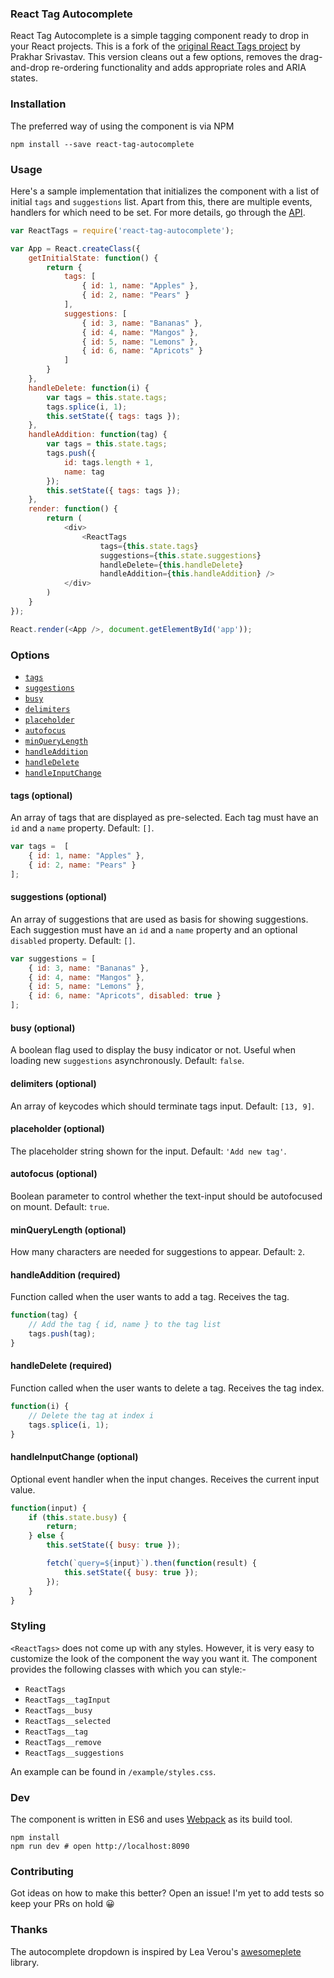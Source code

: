 ### React Tag Autocomplete

React Tag Autocomplete is a simple tagging component ready to drop in your React projects. This is a fork of the [original React Tags project](http://prakhar.me/react-tags/example) by Prakhar Srivastav. This version cleans out a few options, removes the drag-and-drop re-ordering functionality and adds appropriate roles and ARIA states.

### Installation

The preferred way of using the component is via NPM

```
npm install --save react-tag-autocomplete
```

### Usage

Here's a sample implementation that initializes the component with a list of initial `tags` and `suggestions` list. Apart from this, there are multiple events, handlers for which need to be set. For more details, go through the [API](#Options).

```javascript
var ReactTags = require('react-tag-autocomplete');

var App = React.createClass({
    getInitialState: function() {
        return {
            tags: [
                { id: 1, name: "Apples" },
                { id: 2, name: "Pears" }
            ],
            suggestions: [
                { id: 3, name: "Bananas" },
                { id: 4, name: "Mangos" },
                { id: 5, name: "Lemons" },
                { id: 6, name: "Apricots" }
            ]
        }
    },
    handleDelete: function(i) {
        var tags = this.state.tags;
        tags.splice(i, 1);
        this.setState({ tags: tags });
    },
    handleAddition: function(tag) {
        var tags = this.state.tags;
        tags.push({
            id: tags.length + 1,
            name: tag
        });
        this.setState({ tags: tags });
    },
    render: function() {
        return (
            <div>
                <ReactTags
                    tags={this.state.tags}
                    suggestions={this.state.suggestions}
                    handleDelete={this.handleDelete}
                    handleAddition={this.handleAddition} />
            </div>
        )
    }
});

React.render(<App />, document.getElementById('app'));
```

<a name="Options"></a>
### Options

- [`tags`](#tagsOption)
- [`suggestions`](#suggestionsOption)
- [`busy`](#suggestionsOption)
- [`delimiters`](#delimitersOption)
- [`placeholder`](#placeholderOption)
- [`autofocus`](#autofocusOption)
- [`minQueryLength`](#minQueryLengthOption)
- [`handleAddition`](#handleAdditionOption)
- [`handleDelete`](#handleDeleteOption)
- [`handleInputChange`](#handleInputChange)

<a name="tagsOption"></a>
#### tags (optional)

An array of tags that are displayed as pre-selected. Each tag must have an `id` and a `name` property. Default: `[]`.

```js
var tags =  [
    { id: 1, name: "Apples" },
    { id: 2, name: "Pears" }
];
```

<a name="suggestionsOption"></a>
#### suggestions (optional)

An array of suggestions that are used as basis for showing suggestions. Each suggestion must have an `id` and a `name` property and an optional `disabled` property. Default: `[]`.

```js
var suggestions = [
    { id: 3, name: "Bananas" },
    { id: 4, name: "Mangos" },
    { id: 5, name: "Lemons" },
    { id: 6, name: "Apricots", disabled: true }
];
```

<a name="busy"></a>
#### busy (optional)

A boolean flag used to display the busy indicator or not. Useful when loading new `suggestions` asynchronously. Default: `false`.

<a name="delimitersOption"></a>
#### delimiters (optional)

An array of keycodes which should terminate tags input. Default: `[13, 9]`.

<a name="placeholderOption"></a>
#### placeholder (optional)

The placeholder string shown for the input. Default: `'Add new tag'`.

<a name="autofocusOption"></a>
#### autofocus (optional)

Boolean parameter to control whether the text-input should be autofocused on mount. Default: `true`.

<a name="minQueryLengthOption"></a>
#### minQueryLength (optional)

How many characters are needed for suggestions to appear. Default: `2`.

<a name="handleAdditionOption"></a>
#### handleAddition (required)

Function called when the user wants to add a tag. Receives the tag.

```js
function(tag) {
    // Add the tag { id, name } to the tag list
    tags.push(tag);
}
```

<a name="handleDeleteOption"></a>
#### handleDelete (required)

Function called when the user wants to delete a tag. Receives the tag index.

```js
function(i) {
    // Delete the tag at index i
    tags.splice(i, 1);
}
```

<a name="handleInputChange"></a>
#### handleInputChange (optional)

Optional event handler when the input changes. Receives the current input value.

```js
function(input) {
    if (this.state.busy) {
        return;
    } else {
        this.setState({ busy: true });

        fetch(`query=${input}`).then(function(result) {
            this.setState({ busy: true });
        });
    }
}
```

### Styling

`<ReactTags>` does not come up with any styles. However, it is very easy to customize the look of the component the way you want it. The component provides the following classes with which you can style:-

- `ReactTags`
- `ReactTags__tagInput`
- `ReactTags__busy`
- `ReactTags__selected`
- `ReactTags__tag`
- `ReactTags__remove`
- `ReactTags__suggestions`

An example can be found in `/example/styles.css`.

### Dev

The component is written in ES6 and uses [Webpack](http://webpack.github.io/) as its build tool.

```
npm install
npm run dev # open http://localhost:8090
```

### Contributing

Got ideas on how to make this better? Open an issue! I'm yet to add tests so keep your PRs on hold :grinning:

### Thanks

The autocomplete dropdown is inspired by Lea Verou's [awesomeplete](https://github.com/LeaVerou/awesomplete) library.
